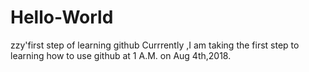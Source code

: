 # Hello-World
zzy'first step of learning github
Currrently ,I am taking the first step to learning how to use github at 1 A.M. on Aug 4th,2018.
